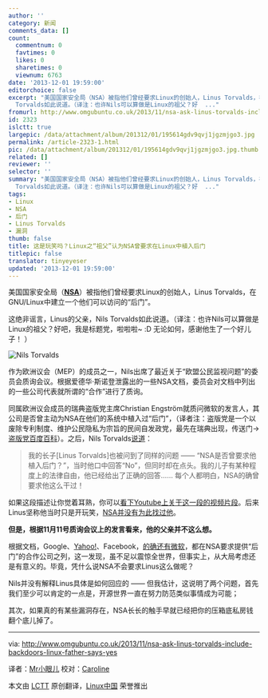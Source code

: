 ```yaml
---
author: ''
category: 新闻
comments_data: []
count:
  commentnum: 0
  favtimes: 0
  likes: 0
  sharetimes: 0
  viewnum: 6763
date: '2013-12-01 19:59:00'
editorchoice: false
excerpt: "美国国家安全局（NSA）被指他们曾经要求Linux的创始人，Linus Torvalds，在GNU/Linux中建立一个他们可以访问的后门。\r\n这绝非谣言，Linus的父亲，Nils
  Torvalds如此说道。（译注：也许Nils可以算做是Linux的祖父？好  ..."
fromurl: http://www.omgubuntu.co.uk/2013/11/nsa-ask-linus-torvalds-include-backdoors-linux-father-says-yes
id: 2323
islctt: true
largepic: /data/attachment/album/201312/01/195614gdv9qvj1jgzmjgo3.jpg
permalink: /article-2323-1.html
pic: /data/attachment/album/201312/01/195614gdv9qvj1jgzmjgo3.jpg.thumb.jpg
related: []
reviewer: ''
selector: ''
summary: "美国国家安全局（NSA）被指他们曾经要求Linux的创始人，Linus Torvalds，在GNU/Linux中建立一个他们可以访问的后门。\r\n这绝非谣言，Linus的父亲，Nils
  Torvalds如此说道。（译注：也许Nils可以算做是Linux的祖父？好  ..."
tags:
- Linux
- NSA
- 后门
- Linus Torvalds
- 漏洞
thumb: false
title: 这是玩笑吗？Linux之“祖父”认为NSA曾要求在Linux中植入后门
titlepic: false
translator: tinyeyeser
updated: '2013-12-01 19:59:00'
---
```


美国国家安全局（[**NSA**](http://www.nsa.gov/)）被指他们曾经要求Linux的创始人，Linus Torvalds，在GNU/Linux中建立一个他们可以访问的“后门”。


这绝非谣言，Linus的父亲，Nils Torvalds如此说道。（译注：也许Nils可以算做是Linux的祖父？好吧，我是标题党，啦啦啦~ :D 无论如何，感谢他生了一个好儿子！ ）


![Nils Torvalds](/data/attachment/album/201312/01/195614gdv9qvj1jgzmjgo3.jpg)


作为欧洲议会（MEP）的成员之一，Nils出席了最近关于“欧盟公民监视问题”的委员会质询会议。根据爱德华·斯诺登泄露出的一些NSA文档，委员会对文档中列出的一些公司代表就所谓的“合作”进行了质询。


同属欧洲议会成员的瑞典盗版党主席Christian Engström就质问微软的发言人，其公司是否曾主动为NSA在他们的系统中植入过“后门”，（译者注：盗版党是一个以废除专利制度、维护公民隐私为宗旨的民间自发政党，最先在瑞典出现，传送门→[盗版党百度百科](http://baike.baidu.com/view/1104760.htm)）。之后，Nils Torvalds[说道](http://youtu.be/EkpIddQ8m2s?t=3h09m06s)：



> 
> 我的长子[Linus Torvalds]也被问到了同样的问题 —— “NSA是否曾要求他植入后门？”，当时他口中回答“No”，但同时却在点头。我的儿子有某种程度上的法律自由，他已经给出了正确的回答…… 每个人都明白，NSA的确曾要求他这么干过！
> 
> 
> 


如果这段描述让你觉着耳熟，你可以[看下Youtube上关于这一段的视频片段](http://www.youtube.com/watch?v=7gRsgkdfYJ8)。后来Linus坚称他当时只是开玩笑，[NSA并没有为此找过他](http://mashable.com/2013/09/19/linus-torvalds-backdoor-linux/)。


**但是，根据11月11号质询会议上的发言看来，他的父亲并不这么想。**


根据文档，Google、[Yahoo!](http://www.telegraph.co.uk/technology/internet-security/10459081/Yahoo-to-encrypt-internal-traffic-following-NSA-revelations.html)、Facebook，[的确还有微软](http://www.bbc.co.uk/news/technology-23285642)，都在NSA要求提供“后门”的合作公司之列，这一发现，虽不足以震惊全世界，但事实上，从大局考虑还是有意义的。毕竟，凭什么说NSA不会要求Linus这么做呢？


Nils并没有解释Linus具体是如何回应的 —— 但我估计，这说明了两个问题，首先我们至少可以肯定的一点是，开源世界一直在努力防范类似事情成为可能；


其次，如果真的有某些漏洞存在，NSA长长的触手早就已经把你的压箱底私房钱翻个底儿掉了。




---


via: <http://www.omgubuntu.co.uk/2013/11/nsa-ask-linus-torvalds-include-backdoors-linux-father-says-yes>


译者：[Mr小眼儿](http://blog.csdn.net/tinyeyeser) 校对：[Caroline](https://github.com/carolinewuyan)


本文由 [LCTT](https://github.com/LCTT/TranslateProject) 原创翻译，[Linux中国](http://linux.cn/) 荣誉推出